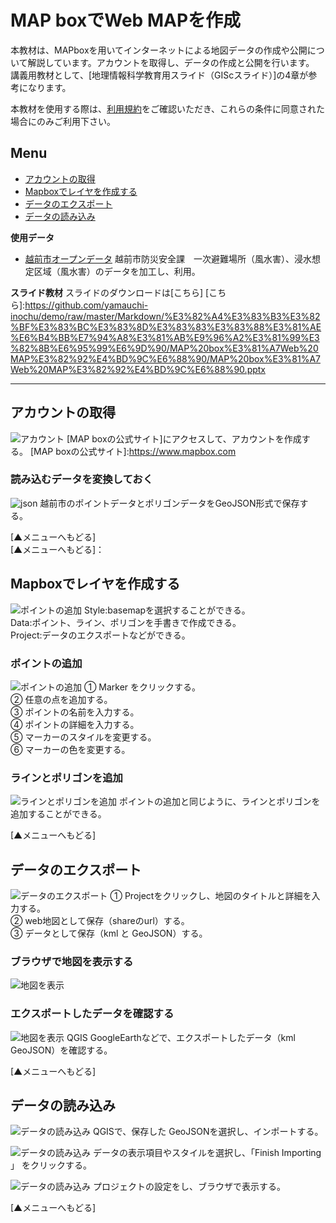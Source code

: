 # MAP boxでWeb MAPを作成
本教材は、MAPboxを用いてインターネットによる地図データの作成や公開について解説しています。アカウントを取得し、データの作成と公開を行います。  
講義用教材として、[地理情報科学教育用スライド（GIScスライド）]の4章が参考になります。  

本教材を使用する際は、[利用規約]をご確認いただき、これらの条件に同意された場合にのみご利用下さい。


[利用規約]:https://github.com/yamauchi-inochu/demo/blob/master/利用規約.md

**Menu**
------
* [アカウントの取得](#アカウントの取得)
* [Mapboxでレイヤを作成する](#Mapboxでレイヤを作成する)
* [データのエクスポート](#データのエクスポート)
* [データの読み込み](#データの読み込み)

**使用データ**

* [越前市オープンデータ] 越前市防災安全課　一次避難場所（風水害）、浸水想定区域（風水害）のデータを加工し、利用。

[越前市オープンデータ]:http://www.city.echizen.lg.jp/office/010/021/open-data-echizen.html

**スライド教材**
スライドのダウンロードは[こちら]
[こちら]:https://github.com/yamauchi-inochu/demo/raw/master/Markdown/%E3%82%A4%E3%83%B3%E3%82%BF%E3%83%BC%E3%83%8D%E3%83%83%E3%83%88%E3%81%AE%E6%B4%BB%E7%94%A8%E3%81%AB%E9%96%A2%E3%81%99%E3%82%8B%E6%95%99%E6%9D%90/MAP%20box%E3%81%A7Web%20MAP%E3%82%92%E4%BD%9C%E6%88%90/MAP%20box%E3%81%A7Web%20MAP%E3%82%92%E4%BD%9C%E6%88%90.pptx

-------

## アカウントの取得
![アカウント](pic/pic_1.png)
[MAP boxの公式サイト]にアクセスして、アカウントを作成する。
[MAP boxの公式サイト]:https://www.mapbox.com

### 読み込むデータを変換しておく
![json](pic/pic_2.png)
越前市のポイントデータとポリゴンデータをGeoJSON形式で保存する。

[▲メニューへもどる]  
[▲メニューへもどる]：

## Mapboxでレイヤを作成する
![ポイントの追加](pic/pic_3.png)
Style:basemapを選択することができる。  
Data:ポイント、ライン、ポリゴンを手書きで作成できる。  
Project:データのエクスポートなどができる。  

### ポイントの追加
![ポイントの追加](pic/pic_4.png)
① Marker をクリックする。  
② 任意の点を追加する。  
③ ポイントの名前を入力する。  
④ ポイントの詳細を入力する。  
⑤ マーカーのスタイルを変更する。  
⑥ マーカーの色を変更する。  

### ラインとポリゴンを追加
![ラインとポリゴンを追加](pic/pic_5.png)
ポイントの追加と同じように、ラインとポリゴンを追加することができる。

[▲メニューへもどる]  

## データのエクスポート
![データのエクスポート](pic/pic_6.png)
① Projectをクリックし、地図のタイトルと詳細を入力する。  
② web地図として保存（shareのurl）する。  
③ データとして保存（kml と GeoJSON）する。  

### ブラウザで地図を表示する
![地図を表示](pic/pic_7.png)

### エクスポートしたデータを確認する
![地図を表示](pic/pic_8.png)
QGIS GoogleEarthなどで、エクスポートしたデータ（kml GeoJSON）を確認する。

[▲メニューへもどる]  

## データの読み込み
![データの読み込み](pic/pic_9.png)
QGISで、保存した GeoJSONを選択し、インポートする。

![データの読み込み](pic/pic_10.png)
データの表示項目やスタイルを選択し、「Finish Importing 」 をクリックする。

![データの読み込み](pic/pic_11.png)
プロジェクトの設定をし、ブラウザで表示する。

[▲メニューへもどる]  

